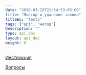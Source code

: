 ```yaml
---
date: "2018-03-29T21:54:53-05:00"
title: "Повтор и удаление заявки"
titleEn: "test3"
tags: ["api", "метод"]
Description: ""
type: api_doc
layout: api_doc
weight: 9
---
```


[Инструкция](/registration/instruction/)

[Вопросы](/registration/questions/=)